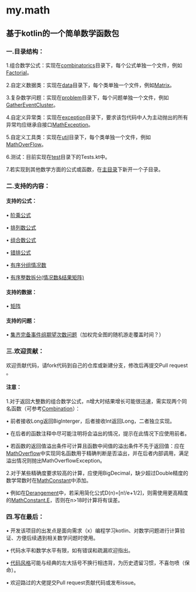 # my.math
## 基于kotlin的一个简单数学函数包
### 一.目录结构：
1.组合数学公式：实现在[combinatorics](https://github.com/MrY-Cat/math/tree/main/src/main/kotlin/yyd/mrycat/math/combinatorics)目录下，每个公式单独一个文件，例如[Factorial](https://github.com/MrY-Cat/math/tree/main/src/main/kotlin/yyd/mrycat/math/combinatorics/Factorial.kt)。

2.自定义数据类：实现在[data](https://github.com/MrY-Cat/math/tree/main/src/main/kotlin/yyd/mrycat/math/data)目录下，每个类单独一个文件，例如[Matrix](https://github.com/MrY-Cat/math/tree/main/src/main/kotlin/yyd/mrycat/math/data/Matrix.kt)。

3.复杂数学问题：实现在[problem](https://github.com/MrY-Cat/math/tree/main/src/main/kotlin/yyd/mrycat/math/problem)目录下，每个问题单独一个文件，例如[GatherEventCluster](https://github.com/MrY-Cat/math/tree/main/src/main/kotlin/yyd/mrycat/math/problem/GatherEventCluster.kt)。

4.自定义异常类：实现在[exception](https://github.com/MrY-Cat/math/tree/main/src/main/kotlin/yyd/mrycat/math/exception)目录下，要求该包代码中人为主动抛出的所有异常均应继承自接口[MathException](https://github.com/MrY-Cat/math/tree/main/src/main/kotlin/yyd/mrycat/math/exception/MathException.kt)。

5.自定义工具类：实现在[util](https://github.com/MrY-Cat/math/tree/main/src/main/kotlin/yyd/mrycat/math/util)目录下，每个类单独一个文件，例如[MathOverFlow](https://github.com/MrY-Cat/math/tree/main/src/main/kotlin/yyd/mrycat/math/util/MathOverFlow.kt)。

6.测试：目前实现在[test](https://github.com/MrY-Cat/math/tree/main/src/main/kotlin/yyd/mrycat/math/test)目录下的Tests.kt中。

7.若实现到其他数学方面的公式或函数，在[主目录](https://github.com/MrY-Cat/math/tree/main/src/main/kotlin/yyd/mrycat/math)下新开一个子目录。

### 二.支持的内容：

#### 支持的公式：

• [阶乘公式](https://github.com/MrY-Cat/math/tree/main/src/main/kotlin/yyd/mrycat/math/combinatorics/Factorial.kt)

• [排列数公式](https://github.com/MrY-Cat/math/tree/main/src/main/kotlin/yyd/mrycat/math/combinatorics/Arrangement.kt)

• [组合数公式](https://github.com/MrY-Cat/math/tree/main/src/main/kotlin/yyd/mrycat/math/combinatorics/Combination.kt)

• [错排公式](https://github.com/MrY-Cat/math/tree/main/src/main/kotlin/yyd/mrycat/math/combinatorics/Derangement.kt)

• [有序分组情况数](https://github.com/MrY-Cat/math/tree/main/src/main/kotlin/yyd/mrycat/math/combinatorics/OrderedGrouping.kt)

• [有序整数拆分(情况数&结果矩阵)](https://github.com/MrY-Cat/math/tree/main/src/main/kotlin/yyd/mrycat/math/combinatorics/OrderedIntegerPartition.kt)

#### 支持的数据：

• [矩阵](https://github.com/MrY-Cat/math/tree/main/src/main/kotlin/yyd/mrycat/math/data/Matrix.kt)

#### 支持的问题：

• [集齐完备事件组期望次数问题](https://github.com/MrY-Cat/math/tree/main/src/main/kotlin/yyd/mrycat/math/problem/GatherEventCluster.kt)（加权完全图的随机游走覆盖时间？）

### 三.欢迎贡献：

欢迎贡献代码，请fork代码到自己的仓库或新建分支，修改后再提交Pull request 。

#### 注意：

1.对于返回大整数的组合数学公式，n增大时结果增长可能很迅速，需实现两个同名函数（可参考[Combination](https://github.com/MrY-Cat/math/tree/main/src/main/kotlin/yyd/mrycat/math/combinatorics/Combination.kt)）：

• 前者接收Long返回BigInterger，后者接收Int返回Long，二者独立实现。

• 在后者的函数注释中尽可能注明将会溢出的情况，提示在此情况下应使用前者。

• 若函数的返回值溢出条件可计算且函数中间值的溢出条件不先于返回值：应在[MathOverflow](https://github.com/MrY-Cat/math/tree/main/src/main/kotlin/yyd/mrycat/math/util/MathOverflow.kt)中实现同名函数用于精确判断是否溢出，并在后者内部调用，满足溢出情况则抛出MathOverflowException。

2.对于某些精确度要求较高的计算，应使用BigDecimal，缺少超过Double精度的数学常数时在[MathConstant](https://github.com/MrY-Cat/math/tree/main/src/main/kotlin/yyd/mrycat/math/util/MathConstant.kt)中添加。

• 例如在[Derangement](https://github.com/MrY-Cat/math/tree/main/src/main/kotlin/yyd/mrycat/math/combinatorics/Derangement.kt)中，若采用简化公式D(n)=[n!/e+1/2]，则需使用更高精度的[MathConstant.E](https://github.com/MrY-Cat/math/tree/main/src/main/kotlin/yyd/mrycat/math/util/MathConstant.kt)，否则在n>18时计算将有误差。


### 四.写在最后：

• 开发该项目的出发点是面向需求（x）编程学习kotlin、对数学问题进行计算验证、方便后续遇到相关数学问题时使用。

• 代码水平和数学水平有限，如有错误和疏漏欢迎指出。

• [代码风格](https://github.com/MrY-Cat/math/tree/main/kotlinCodeStyle.xml)可能与经典的左大括号不换行相违背，为历史遗留习惯，不喜勿喷（保命）。

• 欢迎路过的大佬提交Pull request贡献代码或发布issue。

